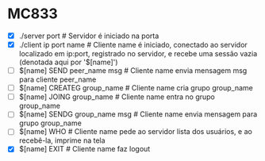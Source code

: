 # MC833

- [x] ./server port                    # Servidor é iniciado na porta <port>
- [x] ./client ip port name            # Cliente name é iniciado, conectado ao servidor localizado em ip:port,
registrado no servidor, e recebe uma sessão vazia (denotada aqui por '$[name]')
- [ ] $[name] SEND peer_name msg       # Cliente name envia mensagem msg para cliente peer_name
- [ ] $[name] CREATEG group_name       # Cliente name cria grupo group_name
- [ ] $[name] JOING group_name         # Cliente name entra no grupo group_name
- [ ] $[name] SENDG group_name msg     # Cliente name envia mensagem para grupo group_name
- [ ] $[name] WHO                      # Cliente name pede ao servidor lista dos usuários, e ao recebê-la, imprime na tela
- [x] $[name] EXIT                     # Cliente name faz logout
